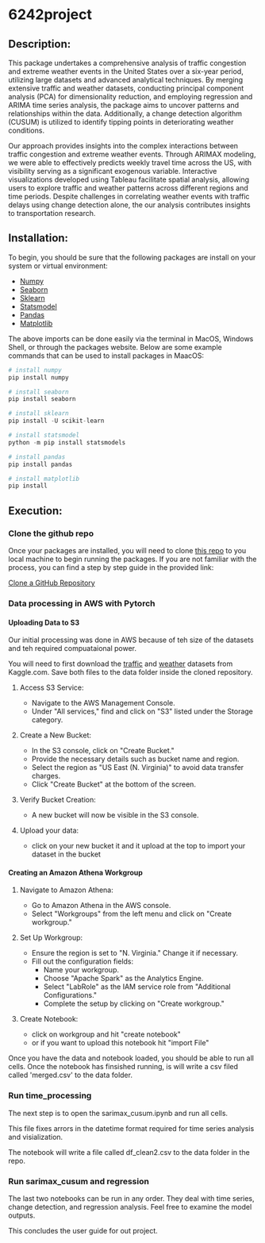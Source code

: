 # 6242project

## Description:
This package undertakes a comprehensive analysis of traffic congestion and extreme weather events in the United States over a six-year period, utilizing large datasets and advanced analytical techniques. By merging extensive traffic and weather datasets, conducting principal component analysis (PCA) for dimensionality reduction, and employing regression and ARIMA time series analysis, the package aims to uncover patterns and relationships within the data. Additionally, a change detection algorithm (CUSUM) is utilized to identify tipping points in deteriorating weather conditions.

Our approach provides insights into the complex interactions between traffic congestion and extreme weather events. Through ARIMAX modeling, we were able to effectively predicts weekly travel time across the US, with visibility serving as a significant exogenous variable. Interactive visualizations developed using Tableau facilitate spatial analysis, allowing users to explore traffic and weather patterns across different regions and time periods. Despite challenges in correlating weather events with traffic delays using change detection alone, the our analysis contributes insights to transportation research.

## Installation:
To begin, you should be sure that the following packages are install on your system or virtual environment:
- [Numpy](https://numpy.org/install/)
- [Seaborn](https://seaborn.pydata.org/installing.html)
- [Sklearn](https://scikit-learn.org/stable/install.html)
- [Statsmodel](https://www.statsmodels.org/stable/install.html)
- [Pandas](https://pandas.pydata.org/docs/getting_started/install.html)
- [Matplotlib]()

The above imports can be done easily via the terminal in MacOS, Windows Shell, or through the packages website. Below are some example commands that can be used to install packages in MaacOS:

```python
# install numpy
pip install numpy

# install seaborn
pip install seaborn

# install sklearn
pip install -U scikit-learn

# install statsmodel
python -m pip install statsmodels

# install pandas
pip install pandas

# install matplotlib
pip install 
```

## Execution:

### Clone the github repo

Once your packages are installed, you will need to clone [this repo](https://github.com/pcopeland/6242project) to you local machine to begin running the packages. If you are not familiar with the process, you can find a step by step guide in the provided link:

[Clone a GitHub Repository](https://docs.github.com/en/repositories/creating-and-managing-repositories/cloning-a-repository)

### Data processing in AWS with Pytorch
#### Uploading Data to S3

Our initial processing was done in AWS because of teh size of the datasets and teh required compuataional power. 

You will need to first download the [traffic](https://www.kaggle.com/datasets/sobhanmoosavi/us-traffic-congestions-2016-2022) and [weather](https://www.kaggle.com/datasets/sobhanmoosavi/us-weather-events) datasets from Kaggle.com. Save both files to the data folder inside the cloned repository.

1. Access S3 Service:
   - Navigate to the AWS Management Console.
   - Under "All services," find and click on "S3" listed under the Storage category.

2. Create a New Bucket:
   - In the S3 console, click on "Create Bucket."
   - Provide the necessary details such as bucket name and region.
   - Select the region as "US East (N. Virginia)" to avoid data transfer charges.
   - Click "Create Bucket" at the bottom of the screen.

3. Verify Bucket Creation:
   - A new bucket will now be visible in the S3 console.

4. Upload your data:
   - click on your new bucket it and it upload at the top to import your dataset in the bucket

#### Creating an Amazon Athena Workgroup

1. Navigate to Amazon Athena:
   - Go to Amazon Athena in the AWS console.
   - Select "Workgroups" from the left menu and click on "Create workgroup."

2. Set Up Workgroup:
   - Ensure the region is set to "N. Virginia." Change it if necessary.
   - Fill out the configuration fields:
       * Name your workgroup.
       * Choose "Apache Spark" as the Analytics Engine.
       * Select "LabRole" as the IAM service role from "Additional Configurations."
       * Complete the setup by clicking on "Create workgroup."

3. Create Notebook:
   - click on workgroup and hit "create notebook"
   - or if you want to upload this notebook hit "import File"

Once you have the data and notebook loaded, you should be able to run all cells. Once the notebook has finsished running, is will write a csv filed called 'merged.csv' to the data folder. 

### Run time_processing

The next step is to open the sarimax_cusum.ipynb and run all cells. 

This file fixes arrors in the datetime format required for time series analysis and visialization.

The notebook will write a file called df_clean2.csv to the data folder in the repo. 

### Run sarimax_cusum and regression

The last two notebooks can be run in any order. They deal with time series, change detection, and regression analysis. Feel free to examine the model outputs.

This concludes the user guide for out project.


